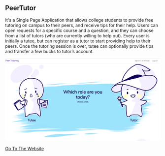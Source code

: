 ## PeerTutor

It's a Single Page Application that allows college students to provide free tutoring on campus to their peers, and receive tips for their help. Users can open requests for a specific course and a question, and they can choose from a list of tutors (who are currently willing to help out). Every user is initially a tutee, but can register as a tutor to start providing help to their peers. Once the tutoring session is over, tutee can optionally provide tips and transfer a few bucks to tutor’s account. 


![Alt text](land.png?raw=true "Optional Title")


[Go To The Website](http://54.147.235.220:3000)
